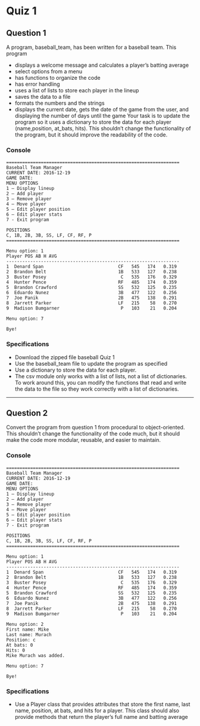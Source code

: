 # Quiz 1
## Question 1
A program, baseball_team, has been written for a baseball team. This program
- displays a welcome message and calculates a player’s batting average
- select options from a menu
- has functions to organize the code
- has error handling
- uses a list of lists to store each player in the lineup
- saves the data to a file
- formats the numbers and the strings
- displays the current date, gets the date of the game from the user, and displaying the number of days until the game
Your task is to update the program so it uses a dictionary to store the data for each player (name,position, at_bats, hits). This shouldn’t change the functionality of the program, but it should improve the readability of the code.
### Console
```
=================================================================
Baseball Team Manager
CURRENT DATE: 2016-12-19
GAME DATE:
MENU OPTIONS
1 – Display lineup
2 – Add player
3 – Remove player
4 – Move player
5 – Edit player position
6 – Edit player stats
7 - Exit program

POSITIONS
C, 1B, 2B, 3B, SS, LF, CF, RF, P
=================================================================

Menu option: 1
Player POS AB H AVG
-----------------------------------------------------------------
1  Denard Span                            CF   545   174   0.319
2  Brandon Belt                           1B   533   127   0.238
3  Buster Posey                            C   535   176   0.329
4  Hunter Pence                           RF   485   174   0.359
5  Brandon Crawford                       SS   532   125   0.235
6  Eduardo Nunez                          3B   477   122   0.256
7  Joe Panik                              2B   475   138   0.291
8  Jarrett Parker                         LF   215    58   0.270
9  Madison Bumgarner                       P   103    21   0.204

Menu option: 7

Bye!
```
### Specifications
- Download the zipped file baseball Quiz 1
- Use the baseball_team file to update the program as specified
- Use a dictionary to store the data for each player.
- The csv module only works with a list of lists, not a list of dictionaries. To work around this, you can modify the functions that read and write the data to the file so they work correctly with a list of dictionaries.
---
## Question 2
Convert the program from question 1 from procedural to object-oriented. This shouldn’t change the functionality of the code much, but it should make the code more modular, reusable, and easier to maintain.
### Console
```
=================================================================
Baseball Team Manager
CURRENT DATE: 2016-12-19
GAME DATE:
MENU OPTIONS
1 – Display lineup
2 – Add player
3 – Remove player
4 – Move player
5 – Edit player position
6 – Edit player stats
7 - Exit program

POSITIONS
C, 1B, 2B, 3B, SS, LF, CF, RF, P
=================================================================

Menu option: 1
Player POS AB H AVG
-----------------------------------------------------------------
1  Denard Span                            CF   545   174   0.319
2  Brandon Belt                           1B   533   127   0.238
3  Buster Posey                            C   535   176   0.329
4  Hunter Pence                           RF   485   174   0.359
5  Brandon Crawford                       SS   532   125   0.235
6  Eduardo Nunez                          3B   477   122   0.256
7  Joe Panik                              2B   475   138   0.291
8  Jarrett Parker                         LF   215    58   0.270
9  Madison Bumgarner                       P   103    21   0.204

Menu option: 2
First name: Mike
Last name: Murach
Position: c
At bats: 0
Hits: 0
Mike Murach was added.

Menu option: 7

Bye!
```
### Specifications
- Use a Player class that provides attributes that store the first name, last name, position, at bats, and hits for a player. This class should also provide methods that return the player’s full name and batting average
